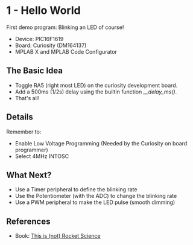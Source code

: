 # 1 - Hello World

First demo program: Blinking an LED of course!

* Device: PIC16F1619
* Board: Curiosity (DM164137)
* MPLAB X and MPLAB Code Configurator

## The Basic Idea
* Toggle RA5 (right most LED) on the curiosity development board.
* Add a 500ms (1/2s) delay using the builtin function *__delay_ms()*.
* That's all!

## Details
Remember to:
* Enable Low Voltage Programming (Needed by the Curiosity on board programmer)
* Select 4MHz INTOSC

## What Next?
* Use a Timer peripheral to define the blinking rate
* Use the Potentiometer (with the ADC) to change the blinking rate
* Use a PWM peripheral to make the LED pulse (smooth dimming)

## References
* Book: [This is (not) Rocket Science](http://blog.flyingpic24.com/rocket)





    

